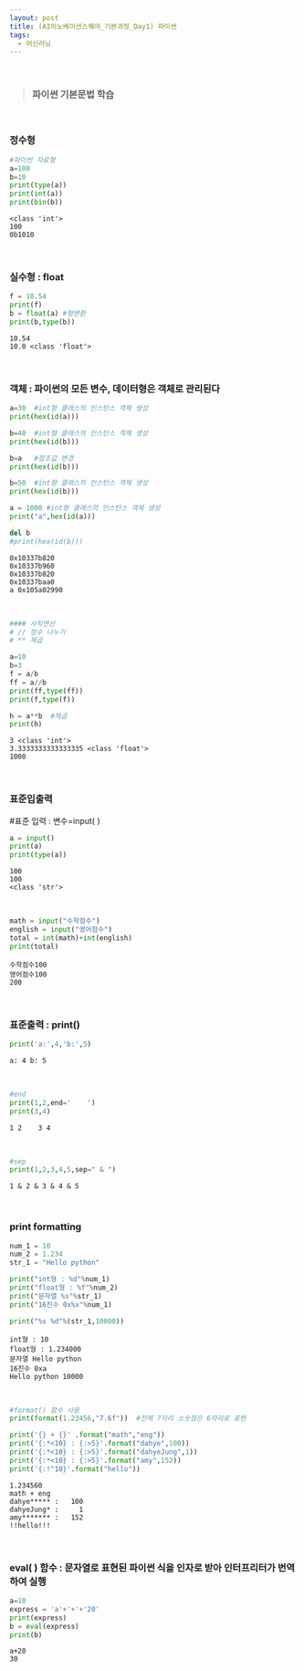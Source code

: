 ```yaml
---
layout: post
title: (AI이노베이션스퀘어_기본과정_Day1) 파이썬 
tags:
  - 머신러닝
---
```


<br>

> ### 파이썬 기본문법 학습 

<br>

### 정수형

```python
#파이썬 자료형
a=100
b=10
print(type(a))
print(int(a))
print(bin(b))
```

```
<class 'int'>
100
0b1010
```

<br>

### 실수형 : float

```python
f = 10.54
print(f)
b = float(a) #형변환
print(b,type(b))
```

```
10.54
10.0 <class 'float'>
```

<br>

### 객체 : 파이썬의 모든 변수, 데이터형은 객체로 관리된다

```python
a=30  #int형 클래스의 인스턴스 객체 생성
print(hex(id(a)))

b=40  #int형 클래스의 인스턴스 객체 생성
print(hex(id(b)))

b=a   #참조값 변경
print(hex(id(b)))

b=50  #int형 클래스의 인스턴스 객체 생성
print(hex(id(b)))

a = 1000 #int형 클래스의 인스턴스 객체 생성
print("a",hex(id(a)))

del b
#print(hex(id(b)))
```

```
0x10337b820
0x10337b960
0x10337b820
0x10337baa0
a 0x105a02990
```

<br>

```python
#### 사칙연산
# // 정수 나누기
# ** 제곱

a=10
b=3
f = a/b
ff = a//b
print(ff,type(ff))
print(f,type(f))

h = a**b  #제곱
print(h)
```

```
3 <class 'int'>
3.3333333333333335 <class 'float'>
1000
```

<br>

### 표준입출력

#표준 입력 : 변수=input( )

```python
a = input()
print(a)
print(type(a))
```

```
100
100
<class 'str'>
```

<br>

```python
math = input("수학점수")
english = input("영어점수")
total = int(math)+int(english)
print(total)
```

```
수학점수100
영어점수100
200
```

<br>

### 표준출력 : print()

```python
print('a:',4,'b:',5)
```

```
a: 4 b: 5
```

<br>

```python
#end
print(1,2,end='    ')
print(3,4)
```

```
1 2    3 4
```

<br>

```python
#sep
print(1,2,3,4,5,sep=" & ")
```

```
1 & 2 & 3 & 4 & 5
```

<br>

### print formatting

```python
num_1 = 10
num_2 = 1.234
str_1 = "Hello python"

print("int형 : %d"%num_1)
print("float형 : %f"%num_2)
print("문자열 %s"%str_1)
print("16진수 0x%x"%num_1)

print("%s %d"%(str_1,10000))
```

```
int형 : 10
float형 : 1.234000
문자열 Hello python
16진수 0xa
Hello python 10000
```

<br>

```python
#format() 함수 사용
print(format(1.23456,"7.6f"))  #전체 7자리 소숫점은 6자리로 표현

print('{} + {}' .format("math","eng"))
print('{:*<10} : {:>5}'.format("dahye",100))
print('{:*<10} : {:>5}'.format("dahyeJung",1))
print('{:*<10} : {:>5}'.format("amy",152))
print('{:!^10}'.format("hello"))
```

```
1.234560
math + eng
dahye***** :   100
dahyeJung* :     1
amy******* :   152
!!hello!!!
```

<br>

### eval( ) 함수 : 문자열로 표현된 파이썬 식을 인자로 받아 인터프리터가 번역하여 실행

```python
a=10
express = 'a'+'+'+'20'
print(express)
b = eval(express)
print(b)
```

```
a+20
30
```

